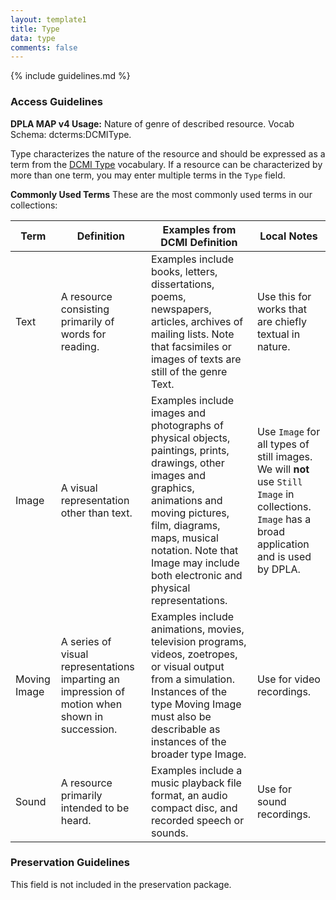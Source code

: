 ```yaml
---
layout: template1
title: Type
data: type
comments: false
---
```


{% include guidelines.md %}

### Access Guidelines

**DPLA MAP v4 Usage:** Nature of genre of described resource. Vocab Schema: dcterms:DCMIType.

Type characterizes the nature of the resource and should be expressed as a term from the [DCMI Type](http://dublincore.org/documents/2012/06/14/dcmi-terms/?v=dcmitype#H7) vocabulary. If a resource can be characterized by more than one term, you may enter multiple terms in the `Type` field.

__Commonly Used Terms__
These are the most commonly used terms in our collections:

Term | Definition | Examples from DCMI Definition | Local Notes
-----|------------|------------------|------------
Text | A resource consisting primarily of words for reading. | Examples include books, letters, dissertations, poems, newspapers, articles, archives of mailing lists. Note that facsimiles or images of texts are still of the genre Text.| Use this for works that are chiefly textual in nature.
Image | A visual representation other than text. | Examples include images and photographs of physical objects, paintings, prints, drawings, other images and graphics, animations and moving pictures, film, diagrams, maps, musical notation. Note that Image may include both electronic and physical representations. | Use `Image` for all types of still images. We will **not** use `Still Image` in collections. `Image` has a broad application and is used by DPLA.
Moving Image | A series of visual representations imparting an impression of motion when shown in succession. | Examples include animations, movies, television programs, videos, zoetropes, or visual output from a simulation. Instances of the type Moving Image must also be describable as instances of the broader type Image. | Use for video recordings.
Sound | A resource primarily intended to be heard. | Examples include a music playback file format, an audio compact disc, and recorded speech or sounds. | Use for sound recordings.

### Preservation Guidelines

This field is not included in the preservation package.
